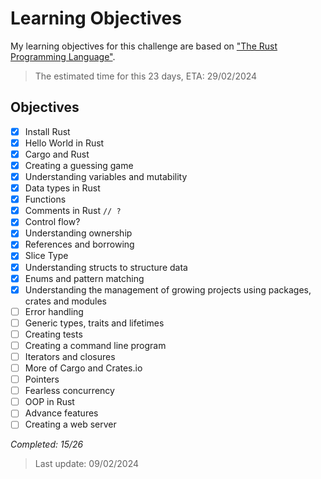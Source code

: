 # Learning Objectives

My learning objectives for this challenge are based on ["The Rust Programming Language"](https://doc.rust-lang.org/book/title-page.html).

> The estimated time for this 23 days, ETA: 29/02/2024

## Objectives

- [x] Install Rust
- [x] Hello World in Rust
- [x] Cargo and Rust
- [x] Creating a guessing game
- [x] Understanding variables and mutability
- [x] Data types in Rust
- [x] Functions
- [x] Comments in Rust `// ?`
- [x] Control flow?
- [x] Understanding ownership
- [x] References and borrowing
- [x] Slice Type
- [x] Understanding structs to structure data
- [x] Enums and pattern matching
- [x] Understanding the management of growing projects using packages, crates and modules
- [ ] Error handling
- [ ] Generic types, traits and lifetimes
- [ ] Creating tests
- [ ] Creating a command line program
- [ ] Iterators and closures
- [ ] More of Cargo and Crates.io
- [ ] Pointers
- [ ] Fearless concurrency
- [ ] OOP in Rust
- [ ] Advance features
- [ ] Creating a web server

*Completed: 15/26*

> Last update: 09/02/2024